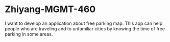 # Zhiyang-MGMT-460
I want to develop an application about free parking map. This app can help people who are traveling and to unfamiliar cities by knowing the time of free parking in some areas.
